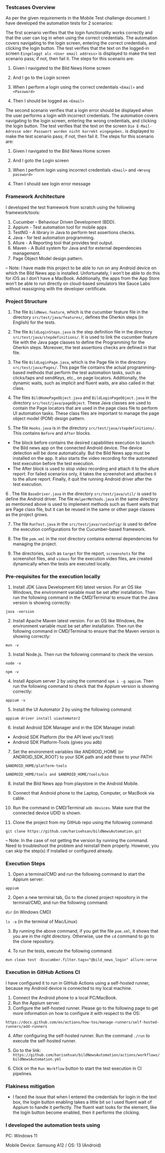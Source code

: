 ### Testcases Overview

As per the given requirements in the Mobile Test challenge document. I have developed the automation tests for 2 scenarios:

The first scenario verifies that the login functionality works correctly and that the user can log in when using the correct credentials.  The automation covers navigating to the login screen, entering the correct credentials, and clicking the login button. The test verifies that the text on the logged-in screen `Eingeloggt als <User email address>` is displayed to make the test scenario pass; if not, then fail it. The steps for this scenario are:

1. Given I navigated to the Bild News Home screen
 
2. And I go to the Login screen
 
3. When I perform a login using the correct credentials `<Email>` and `<Password>`
 
4. Then I should be logged as `<Email>`

The second scenario verifies that a login error should be displayed when the user performs a login with incorrect credentials.  The automation covers navigating to the login screen, entering the wrong credentials, and clicking the login button. The test verifies that the text on the screen `Die E-Mail-Adresse oder Passwort wurden nicht korrekt eingegeben.` is displayed to make the test scenario pass; if not, then fail it. The steps for this scenario are:

1. Given I navigated to the Bild News Home screen

2. And I goto the Login screen

3. When I perform login using incorrect credentials `<Email>` and `<Wrong password>`

4. Then I should see login error message

### Framework Architecture

I developed the test framework from scratch using the following framework/tools:

1. Cucumber - Behaviour Driven Development (BDD).
2. Appium - Test automation tool for mobile apps
3. TestNG - A library in Java to perform test assertions checks.
4. Java - for test automation programming.  
6. Allure - A Reporting tool that provides test output.
7. Maven - A Build system for Java and for external dependencies management. 
8. Page Object Model design pattern.

– Note: I have made this project to be able to run on any Android device on which the Bild News app is installed. Unfortunately, I won’t be able to do this for iOS as I don’t have a MacBook. Additionally, the apps from the App Store won’t be able to run directly on cloud-based simulators like Sauce Labs without reassigning with the developer certificate.  
 
### Project Structure

1. The file `BildNews.feature`, which is the cucumber feature file in the directory `src/test/java/features/`, defines the Gherkin steps (in English) for the tests.

2. The file `BildLoginSteps.java` is the step definition file in the directory `src/test/java/stepdefinitions/`. It is used to link the cucumber feature file with the Java page classes to define the Programming for the Gherkin steps. Moreover, the test assertions checks are defined in that file.

3. The file  `BildLoginPage.java`, which is the Page file in the directory `src/test/java/Pages/`. This page file contains the actual programming-based methods that perform the test automation tasks, such as clicks/taps and sendKeys, etc., on page locators. Additionally, the dynamic waits, such as implicit and fluent waits, are also called in that class. 

4. The files `BildHomePageObject.java` and `BildLoginPageObject.java` in the directory `src/test/java/pageObject`. These Java classes are used to contain the Page locators that are used in the page class file to perform UI automation tasks. These class files are important to manage the page object model (POM) design pattern.

5. The file `Hooks.java` is in the directory `src/test/java/stepdefinitions/`. This contains `Before` and `After` blocks. 
  - The block before contains the desired capabilities execution to launch the Bild news app on the connected Android device. The device detection will be done automatically. But the Bild News app must be installed on the app. It also starts the video recording for the automated test execution before the test execution.
  - The After block is used to stop video recording and attach it to the allure report. For failed scenarios only, it takes the screenshot and attaches it to the allure report. Finally, it quit the running Android driver after the test execution.

6 . The file `BaseDriver.java` in the directory `src/test/java/util/` is used to define the Android driver. The file `HelperMethods.java` in the same directory as mentioned above is used to implement methods such as fluent waits that are Page class file, but it can be reused in the same or other page classes as the project grows.

7. The file `RunTest.java` in the `src/test/java/runConfig/` is used to define the execution configurations for the Cucumber-based framework.

8. The file `pom.xml` in the root directory contains external dependencies for managing the project.

9. The directories, such as `target` for the report, `screenshots` for the screenshot files, and `videos` for the execution video files, are created dynamically when the tests are executed locally.  


### Pre-requisites for the execution locally

1. Install JDK (Java Development Kit) latest version. For an OS like Windows, the environment variable must be set after installation. Then run the following command in the CMD/Terminal to ensure that the Java version is showing correctly:

`java -version`

2. Install Apache Maven latest version. For an OS like Windows, the environment variable must be set after installation. Then run the following command in CMD/Terminal to ensure that the Maven version is showing correctly:

`mvn -v`

3. Install Node.js. Then run the following command to check the version.

`node -v`

`npm -v`

4. Install Appium server 2 by using the command `npm i -g appium`. Then run the following command to check that the Appium version is showing correctly:

`appium -v`

5. Install the UI Automator 2 by using the following command:

`appium driver install uiautomator2`

6. Install Android SDK Manager and in the SDK Manager install:
 - Android SDK Platform (for the API level you’ll test)
 - Android SDK Platform-Tools (gives you adb)

7. Set the environment variables like ANDROID_HOME (or ANDROID_SDK_ROOT) to your SDK path and add these to your PATH:

`$ANDROID_HOME/platform-tools`

`$ANDROID_HOME/tools and $ANDROID_HOME/tools/bin`

8. Install the Bild News app from playstore in the Android Mobile.

9. Connect that Android phone to the Laptop, Computer, or MacBook via cable.

10. Run the command in CMD/Terminal `adb devices`. Make sure that the connected device UDID is shown.

11. Clone the project from my GitHub repo using the following command:

`git clone https://github.com/harisehsan/bildNewsAutomation.git`

– Note: In the case of not getting the version by running the command. Need to troubleshoot the problem and reinstall them properly. However, you can skip the step(s) if installed or configured already. 

 
### Execution Steps

1. Open a terminal/CMD and run the following command to start the Appium server:

`appium`

2. Open a new terminal tab, Go to the cloned project repository in the terminal/CMD, and run the following command: 

`dir` (in Windows CMD) 

`ls -a` (in the terminal of Mac/Linux)

3. By running the above command, if you get the file `pom.xml`, it shows that you are in the right directory. Otherwise, use the `cd` command to go to the clone repository.  

4. To run the tests, execute the following command:

`mvn clean test -Dcucumber.filter.tags="@bild_news_login" allure:serve`

### Execution in GitHub Actions CI
I have configured it to run in GitHub Actions using a self-hosted runner, because my Android device is connected to my local machine. 

1. Connect the Android phone to a local PC/MacBook.
2. Run the Appium server.
3. Configure the self-hosted runner. Please go to the following page to get more information on how to configure it with respect to the OS:

`https://docs.github.com/en/actions/how-tos/manage-runners/self-hosted-runners/add-runners`

4. After configuring the self-hosted runner. Run the command `./run` to execute the self-hosted runner.

5. Go to the link: `https://github.com/harisehsan/bildNewsAutomation/actions/workflows/bildNewsAutomation.yml`  

6. Click on the `Run Workflow` button to start the test execution in CI pipelines. 

### Flakiness mitigation

- I faced the issue that when I entered the credentials for login in the text box, the login button enabling takes a little bit so I used fluent wait of Appium to handle it perfectly. The fluent wait looks for the element, like the login button become enabled, then it performs the clicking.


### I developed the automation tests using

PC: Windows 11

Mobile Device: Samsung A12 / OS: 13 (Android)


